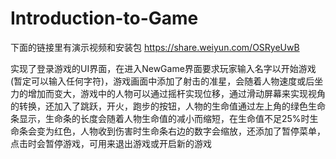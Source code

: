 # Introduction-to-Game
下面的链接里有演示视频和安装包
https://share.weiyun.com/OSRyeUwB

实现了登录游戏的UI界面，在进入NewGame界面要求玩家输入名字以开始游戏(暂定可以输入任何字符)，游戏画面中添加了射击的准星，会随着人物速度或后坐力的增加而变大，游戏中的人物可以通过摇杆实现位移，通过滑动屏幕来实现视角的转换，还加入了跳跃，开火，跑步的按钮，人物的生命值通过左上角的绿色生命条显示，生命条的长度会随着人物生命值的减小而缩短，在生命值不足25%时生命条会变为红色，人物收到伤害时生命条右边的数字会缩放，还添加了暂停菜单，点击时会暂停游戏，可用来退出游戏或开启新的游戏

